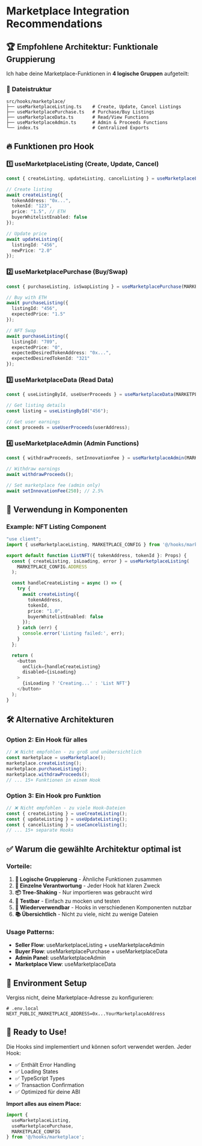 # Marketplace Integration Recommendations

## 🏆 **Empfohlene Architektur: Funktionale Gruppierung**

Ich habe deine Marketplace-Funktionen in **4 logische Gruppen** aufgeteilt:

### 📁 **Dateistruktur**
```
src/hooks/marketplace/
├── useMarketplaceListing.ts    # Create, Update, Cancel Listings
├── useMarketplacePurchase.ts   # Purchase/Buy Listings
├── useMarketplaceData.ts       # Read/View Functions
├── useMarketplaceAdmin.ts      # Admin & Proceeds Functions
└── index.ts                    # Centralized Exports
```

## 🔥 **Funktionen pro Hook**

### 1️⃣ **useMarketplaceListing** (Create, Update, Cancel)
```typescript
const { createListing, updateListing, cancelListing } = useMarketplaceListing(MARKETPLACE_ADDRESS);

// Create listing
await createListing({
  tokenAddress: "0x...",
  tokenId: "123",
  price: "1.5", // ETH
  buyerWhitelistEnabled: false
});

// Update price
await updateListing({
  listingId: "456",
  newPrice: "2.0"
});
```

### 2️⃣ **useMarketplacePurchase** (Buy/Swap)
```typescript
const { purchaseListing, isSwapListing } = useMarketplacePurchase(MARKETPLACE_ADDRESS);

// Buy with ETH
await purchaseListing({
  listingId: "456",
  expectedPrice: "1.5"
});

// NFT Swap
await purchaseListing({
  listingId: "789",
  expectedPrice: "0",
  expectedDesiredTokenAddress: "0x...",
  expectedDesiredTokenId: "321"
});
```

### 3️⃣ **useMarketplaceData** (Read Data)
```typescript
const { useListingById, useUserProceeds } = useMarketplaceData(MARKETPLACE_ADDRESS);

// Get listing details
const listing = useListingById("456");

// Get user earnings
const proceeds = useUserProceeds(userAddress);
```

### 4️⃣ **useMarketplaceAdmin** (Admin Functions)
```typescript
const { withdrawProceeds, setInnovationFee } = useMarketplaceAdmin(MARKETPLACE_ADDRESS);

// Withdraw earnings
await withdrawProceeds();

// Set marketplace fee (admin only)
await setInnovationFee(250); // 2.5%
```

## 🚀 **Verwendung in Komponenten**

### Example: NFT Listing Component
```typescript
"use client";
import { useMarketplaceListing, MARKETPLACE_CONFIG } from '@/hooks/marketplace';

export default function ListNFT({ tokenAddress, tokenId }: Props) {
  const { createListing, isLoading, error } = useMarketplaceListing(
    MARKETPLACE_CONFIG.ADDRESS
  );

  const handleCreateListing = async () => {
    try {
      await createListing({
        tokenAddress,
        tokenId,
        price: "1.0",
        buyerWhitelistEnabled: false
      });
    } catch (err) {
      console.error('Listing failed:', err);
    }
  };

  return (
    <button 
      onClick={handleCreateListing}
      disabled={isLoading}
    >
      {isLoading ? 'Creating...' : 'List NFT'}
    </button>
  );
}
```

## 🛠 **Alternative Architekturen**

### Option 2: Ein Hook für alles
```typescript
// ❌ Nicht empfohlen - zu groß und unübersichtlich
const marketplace = useMarketplace();
marketplace.createListing();
marketplace.purchaseListing();
marketplace.withdrawProceeds();
// ... 15+ Funktionen in einem Hook
```

### Option 3: Ein Hook pro Funktion
```typescript
// ❌ Nicht empfohlen - zu viele Hook-Dateien
const { createListing } = useCreateListing();
const { updateListing } = useUpdateListing();
const { cancelListing } = useCancelListing();
// ... 15+ separate Hooks
```

## ✅ **Warum die gewählte Architektur optimal ist**

### **Vorteile:**
1. **🎯 Logische Gruppierung** - Ähnliche Funktionen zusammen
2. **🔧 Einzelne Verantwortung** - Jeder Hook hat klaren Zweck
3. **📦 Tree-Shaking** - Nur importieren was gebraucht wird
4. **🧪 Testbar** - Einfach zu mocken und testen
5. **🔄 Wiederverwendbar** - Hooks in verschiedenen Komponenten nutzbar
6. **📚 Übersichtlich** - Nicht zu viele, nicht zu wenige Dateien

### **Usage Patterns:**
- **Seller Flow**: useMarketplaceListing + useMarketplaceAdmin
- **Buyer Flow**: useMarketplacePurchase + useMarketplaceData  
- **Admin Panel**: useMarketplaceAdmin
- **Marketplace View**: useMarketplaceData

## 🔧 **Environment Setup**

Vergiss nicht, deine Marketplace-Adresse zu konfigurieren:

```env
# .env.local
NEXT_PUBLIC_MARKETPLACE_ADDRESS=0x...YourMarketplaceAddress
```

## 🎉 **Ready to Use!**

Die Hooks sind implementiert und können sofort verwendet werden. Jeder Hook:
- ✅ Enthält Error Handling
- ✅ Loading States
- ✅ TypeScript Types
- ✅ Transaction Confirmation
- ✅ Optimized für deine ABI

**Import alles aus einem Place:**
```typescript
import { 
  useMarketplaceListing,
  useMarketplacePurchase,
  MARKETPLACE_CONFIG 
} from '@/hooks/marketplace';
```